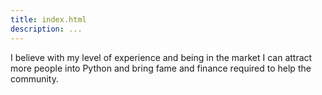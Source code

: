 ```yaml
---
title: index.html
description: ...
---
```


I believe with my level of experience and being in the market I can attract more people into Python and bring fame and finance required to help the community.


